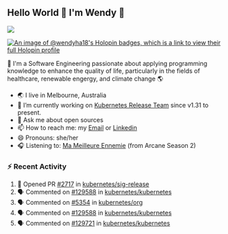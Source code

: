 ## Hello World 👋 I'm Wendy 🧃 
![](https://komarev.com/ghpvc/?username=wendy-ha18)

[![An image of @wendyha18's Holopin badges, which is a link to view their full Holopin profile](https://holopin.me/wendyha18)](https://holopin.io/@wendyha18)

🌱 I'm a Software Engineering passionate about applying programming knowledge to enhance the quality of life, particularly in the fields of healthcare, renewable engergy, and climate change 🌎

- 🌏 I live in Melbourne, Australia
- 🔭 I’m currently working on [Kubernetes Release Team](https://github.com/kubernetes/sig-release/tree/master) since v1.31 to present.
- 💬 Ask me about open sources
- 📫 How to reach me: my [Email](mailto:wendyha.sut@gmail.com) or [Linkedin](https://www.linkedin.com/in/wendyha-sut/)
- 😄 Pronouns: she/her
- 🎧 Listening to: [Ma Meilleure Ennemie](https://www.youtube.com/watch?v=1F3OGIFnW1k) (from Arcane Season 2)

### :zap: Recent Activity

<!--START_SECTION:activity-->
1. 💪 Opened PR [#2717](https://github.com/kubernetes/sig-release/pull/2717) in [kubernetes/sig-release](https://github.com/kubernetes/sig-release)
2. 🗣 Commented on [#129588](https://github.com/kubernetes/kubernetes/issues/129588#issuecomment-2607255733) in [kubernetes/kubernetes](https://github.com/kubernetes/kubernetes)
3. 🗣 Commented on [#5354](https://github.com/kubernetes/org/pull/5354#issuecomment-2607227615) in [kubernetes/org](https://github.com/kubernetes/org)
4. 🗣 Commented on [#129588](https://github.com/kubernetes/kubernetes/issues/129588#issuecomment-2603972846) in [kubernetes/kubernetes](https://github.com/kubernetes/kubernetes)
5. 🗣 Commented on [#129721](https://github.com/kubernetes/kubernetes/issues/129721#issuecomment-2603271018) in [kubernetes/kubernetes](https://github.com/kubernetes/kubernetes)
<!--END_SECTION:activity-->
